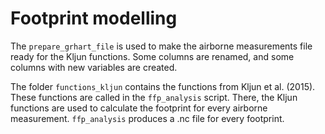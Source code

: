 # Footprint modelling

The ```prepare_grhart_file``` is used to make the airborne measurements file ready for the Kljun functions. Some columns are renamed, and some columns with new variables are created.

The folder ```functions_kljun``` contains the functions from Kljun et al. (2015).
These functions are called in the ```ffp_analysis``` script. There, the Kljun functions are used to calculate the footprint for every airborne measurement.
```ffp_analysis``` produces a .nc file for every footprint. 

